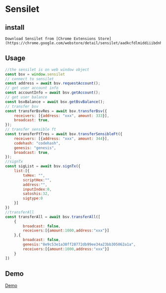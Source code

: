 # Sensilet

## install

    Download Sensilet from [Chrome Extensions Store](https://chrome.google.com/webstore/detail/sensilet/aadkcfdlmiddiiibdnhfbpbmfcaoknkm)


## Usage

```js
//the sensilet is on web window object
const bsv = window.sensilet
// connect to sensilet
const address = await bsv.requestAccount();
// get user account info
const accountInfo = await bsv.getAccount();
// get user balance
const bsvBalance = await bsv.getBsvBalance();
// transfer bsv
const transferBsvRes = await bsv.transferBsv({
    receivers: [{address: "xxx", amount: 333}],
    broadcast: true,
});
// transfer sensible ft
const transferFtTres = await bsv.transferSensibleFt({
    receivers: [{address: "xxx", amount: 344}],
    codehash: "codehash",
    genesis: "genesis",
    broadcast: true,
});
//signTx
const sigList = await bsv.signTx({
    list:[{
        txHex: "",
        scriptHex:"",
        address:"",
        inputIndex:0,
        satoshis:32,
        sigtype:0
    }]
})
//transferAll 
const transferAll = await bsv.transferAll([
    {
        broadcast: false,
        receivers:[{amount:1000,address:"xxx"}]
    },{
        broadcast: false,
        genesis:"8e9c53e1a38ff28772db99ee34a23bb305062a1a",
        receivers:[{amount:1000,address:"xxx"}]
    }
])
```

## Demo

[Demo](https://test.sensilet.com/test.html)
